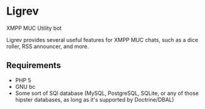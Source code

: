Ligrev
======

XMPP MUC Utility bot

Ligrev provides several useful features for XMPP MUC chats, such as a dice roller, RSS announcer, and more.

Requirements
------------

* PHP 5
* GNU bc
* Some sort of SQl database (MySQL, PostgreSQL, SQLite, or any of those hipster databases, as long as it's supported by Doctrine/DBAL)
